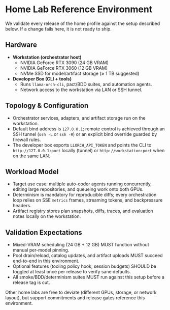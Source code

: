 # Home Lab Reference Environment

We validate every release of the home profile against the setup described below. If a change fails here, it is not ready to ship.

## Hardware

- **Workstation (orchestrator host)**
  - NVIDIA GeForce RTX 3090 (24 GB VRAM)
  - NVIDIA GeForce RTX 3060 (12 GB VRAM)
  - NVMe SSD for model/artifact storage (≥ 1 TB suggested)
- **Developer Box (CLI + tools)**
  - Runs `llama-orch-cli`, pact/BDD suites, and automation agents.
  - Network access to the workstation via LAN or SSH tunnel.

## Topology & Configuration

- Orchestrator services, adapters, and artifact storage run on the workstation.
- Default bind address is `127.0.0.1`; remote control is achieved through an SSH tunnel (`ssh -L` or `ssh -R`) or an explicit bind override guarded by firewall rules.
- The developer box exports `LLORCH_API_TOKEN` and points the CLI to `http://127.0.0.1:port` locally (tunnel) or `http://workstation:port` when on the same LAN.

## Workload Model

- Target use case: multiple auto-coder agents running concurrently, editing large repositories, and queueing work onto both GPUs.
- Determinism is mandatory for reproducible diffs; every orchestration loop relies on SSE `metrics` frames, streaming tokens, and backpressure headers.
- Artifact registry stores plan snapshots, diffs, traces, and evaluation notes locally on the workstation.

## Validation Expectations

- Mixed-VRAM scheduling (24 GB + 12 GB) MUST function without manual per-model pinning.
- Pool drain/reload, catalog updates, and artifact uploads MUST succeed end-to-end in this environment.
- Optional features (tooling policy hook, session budgets) SHOULD be toggled at least once per release to verify sane defaults.
- All smoke/BDD/determinism suites MUST run against this setup before a release tag is cut.

Other home labs are free to deviate (different GPUs, storage, or network layout), but support commitments and release gates reference this environment.
